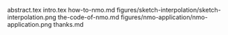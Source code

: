 abstract.tex
intro.tex
how-to-nmo.md
figures/sketch-interpolation/sketch-interpolation.png
the-code-of-nmo.md
figures/nmo-application/nmo-application.png
thanks.md
